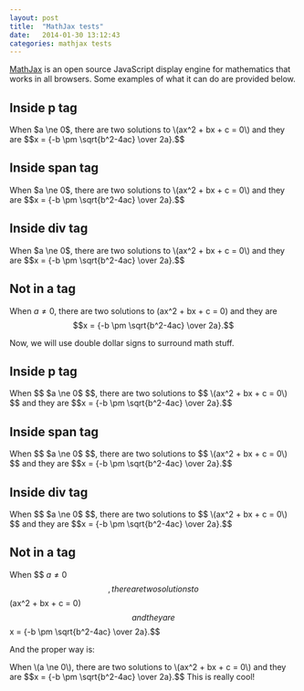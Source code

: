 ```yaml
---
layout: post
title:  "MathJax tests"
date:   2014-01-30 13:12:43
categories: mathjax tests
---
```


[MathJax](http://www.mathjax.org/) is an open source JavaScript display engine
for mathematics that works in all browsers. Some examples of what it can do are
provided below.

Inside **p** tag
----------------

<p>
When $a \ne 0$, there are two solutions to \(ax^2 + bx + c = 0\) and they are
$$x = {-b \pm \sqrt{b^2-4ac} \over 2a}.$$
</p>

Inside **span** tag
-------------------

<span>
When $a \ne 0$, there are two solutions to \(ax^2 + bx + c = 0\) and they are
$$x = {-b \pm \sqrt{b^2-4ac} \over 2a}.$$
</span>

Inside **div** tag
-------------------

<div>
When $a \ne 0$, there are two solutions to \(ax^2 + bx + c = 0\) and they are
$$x = {-b \pm \sqrt{b^2-4ac} \over 2a}.$$
</div>

Not in a tag
------------

When $a \ne 0$, there are two solutions to \(ax^2 + bx + c = 0\) and they are
$$x = {-b \pm \sqrt{b^2-4ac} \over 2a}.$$

Now, we will use double dollar signs to surround math stuff.

Inside **p** tag
----------------

<p>
When $$ $a \ne 0$ $$, there are two solutions to $$ \(ax^2 + bx + c = 0\) $$ and they are
$$x = {-b \pm \sqrt{b^2-4ac} \over 2a}.$$
</p>

Inside **span** tag
-------------------

<span>
When $$ $a \ne 0$ $$, there are two solutions to $$ \(ax^2 + bx + c = 0\) $$ and they are
$$x = {-b \pm \sqrt{b^2-4ac} \over 2a}.$$
</span>

Inside **div** tag
-------------------

<div>
When $$ $a \ne 0$ $$, there are two solutions to $$ \(ax^2 + bx + c = 0\) $$ and they are
$$x = {-b \pm \sqrt{b^2-4ac} \over 2a}.$$
</div>

Not in a tag
------------

When $$ $a \ne 0$ $$, there are two solutions to $$ \(ax^2 + bx + c = 0\) $$ and they are
$$x = {-b \pm \sqrt{b^2-4ac} \over 2a}.$$

And the proper way is:

<p>
When \(a \ne 0\), there are two solutions to \(ax^2 + bx + c = 0\) and
they are $$x = {-b \pm \sqrt{b^2-4ac} \over 2a}.$$ This is really cool!
</p>

